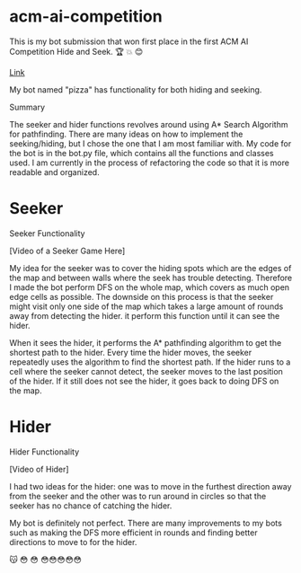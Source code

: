 # acm-ai-competition

This is my bot submission that won first place in the first ACM AI Competition Hide and Seek. :trophy: :boom: :blush:

[Link ](https://ai.acmucsd.com/)

My bot named "pizza" has functionality for both hiding and seeking.

Summary

The seeker and hider functions revolves around using A* Search Algorithm for pathfinding. There are many ideas on how to implement the seeking/hiding, but I chose the one that I am most familiar with. My code for the bot is in the bot.py file, which contains all the functions and classes used. I am currently in the process of refactoring the code so that it is more readable and organized.

# Seeker

Seeker Functionality

[Video of a Seeker Game Here]

My idea for the seeker was to cover the hiding spots which are the edges of the map and between walls where the seek has trouble detecting. Therefore I made the bot perform DFS on the whole map, which covers as much open edge cells as possible. The downside on this process is that the seeker might visit only one side of the map which takes a large amount of rounds away from detecting the hider. it perform this function until it can see the hider.

When it sees the hider, it performs the A* pathfinding algorithm to get the shortest path to the hider. Every time the hider moves, the seeker repeatedly uses the algorithm to find the shortest path. If the hider runs to a cell where the seeker cannot detect, the seeker moves to the last position of the hider. If it still does not see the hider, it goes back to doing DFS on the map.

# Hider

Hider Functionality

[Video of Hider]

I had two ideas for the hider: one was to move in the furthest direction away from the seeker and the other was to run around in circles so that the seeker has no chance of catching the hider.


My bot is definitely not perfect. There are many improvements to my bots such as making the DFS more efficient in rounds and finding better directions to move to for the hider.

:kissing_cat:
:flushed: :flushed: :flushed::flushed::flushed::flushed::flushed:


